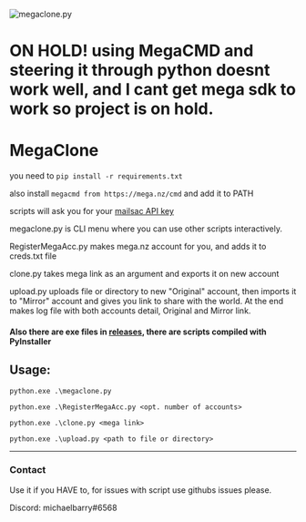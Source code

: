 ![megaclone.py](https://user-images.githubusercontent.com/69900794/151705198-3599d2f8-319d-45e6-9649-54789b91a606.png)

# ON HOLD! using MegaCMD and steering it through python doesnt work well, and I cant get mega sdk to work so project is on hold.

# MegaClone
you need to 
`pip install -r requirements.txt`

also install `megacmd from https://mega.nz/cmd` and add it to PATH

scripts will ask you for your [mailsac API key](https://mailsac.com/docs/api)

megaclone.py is CLI menu where you can use other scripts interactively.

RegisterMegaAcc.py makes mega.nz account for you, and adds it to creds.txt file

clone.py takes mega link as an argument and exports it on new account

upload.py uploads file or directory to new "Original" account, then imports it to "Mirror" account and gives you link to share with the world. At the end makes log file with both accounts detail, Original and Mirror link. 

#### Also there are exe files in [releases](https://github.com/m1chaelbarry/MegaClone/releases/), there are scripts compiled with PyInstaller

## Usage:

`python.exe .\megaclone.py`

`python.exe .\RegisterMegaAcc.py <opt. number of accounts>`

`python.exe .\clone.py <mega link>`

`python.exe .\upload.py <path to file or directory>`

---

### Contact

Use it if you HAVE to, for issues with script use githubs issues please.

Discord: michaelbarry#6568

